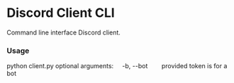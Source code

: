 # Discord Client CLI
Command line interface Discord client.

### Usage
python client.py <token>
optional arguments:
&nbsp;&nbsp;&nbsp;&nbsp;-b, --bot&nbsp;&nbsp;&nbsp;&nbsp;&nbsp;&nbsp;&nbsp;&nbsp;provided token is for a bot